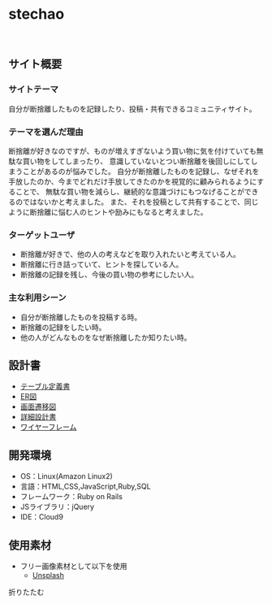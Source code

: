 # stechao
​
## サイト概要
### サイトテーマ
自分が断捨離したものを記録したり、投稿・共有できるコミュニティサイト。
​
### テーマを選んだ理由
断捨離が好きなのですが、ものが増えすぎないよう買い物に気を付けていても無駄な買い物をしてしまったり、
意識していないとつい断捨離を後回しにしてしまうことがあるのが悩みでした。
自分が断捨離したものを記録し、なぜそれを手放したのか、今までどれだけ手放してきたのかを視覚的に顧みられるようにすることで、
無駄な買い物を減らし、継続的な意識づけにもつなげることができるのではないかと考えました。
また、それを投稿として共有することで、同じように断捨離に悩む人のヒントや励みにもなると考えました。

### ターゲットユーザ
- 断捨離が好きで、他の人の考えなどを取り入れたいと考えている人。
- 断捨離に行き詰っていて、ヒントを探している人。
- 断捨離の記録を残し、今後の買い物の参考にしたい人。
​
### 主な利用シーン
- 自分が断捨離したものを投稿する時。
- 断捨離の記録をしたい時。
- 他の人がどんなものをなぜ断捨離したか知りたい時。
​
## 設計書
- [テーブル定義書](https://docs.google.com/spreadsheets/d/1zqArP2UiEOINWpOsM9x2cFM6HADGKdJa/edit?usp=sharing&ouid=105848788524554887104&rtpof=true&sd=true)
- [ER図](https://drive.google.com/file/d/18ImwtOei5uYCDuiLHEkTsPz1Ws5fC3jN/view?usp=sharing)
- [画面遷移図](https://drive.google.com/file/d/183MdHpsRM8ukcu_4CIhgt0M3sYruo48x/view?usp=sharing)
- [詳細設計書](https://docs.google.com/spreadsheets/d/1F5nxsjOL0xFtFz07FlhvU5RBDqE-rLUT4_wiHy15B-s/edit?usp=sharing)
- [ワイヤーフレーム](https://drive.google.com/file/d/1PYzptPr5kHA87eod4ldnTQzIyP4NjAEu/view?usp=sharing)
​
## 開発環境
- OS：Linux(Amazon Linux2)
- 言語：HTML,CSS,JavaScript,Ruby,SQL
- フレームワーク：Ruby on Rails
- JSライブラリ：jQuery
- IDE：Cloud9
​
## 使用素材
- フリー画像素材として以下を使用
  - [Unsplash](https://unsplash.com/ja)

折りたたむ
